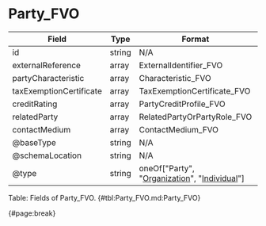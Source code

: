 <!--
    ATTENTION: This file was generated via gradle!
               Do NOT manually edit this file! Any such changes will be overwritten!
-->

# Party_FVO

| Field | Type | Format | Required |
| ------- | ------- | ------- | --- |
| id | string | N/A | No |
| externalReference | array | ExternalIdentifier_FVO | No |
| partyCharacteristic | array | Characteristic_FVO | No |
| taxExemptionCertificate | array | TaxExemptionCertificate_FVO | No |
| creditRating | array | PartyCreditProfile_FVO | No |
| relatedParty | array | RelatedPartyOrPartyRole_FVO | No |
| contactMedium | array | ContactMedium_FVO | No |
| @baseType | string | N/A | No |
| @schemaLocation | string | N/A | No |
| @type | string | oneOf["Party", "[Organization](#organization_fvo)", "[Individual](#individual_fvo)"] | Yes |

Table: Fields of Party_FVO. {#tbl:Party_FVO.md:Party_FVO}

{#page:break}
